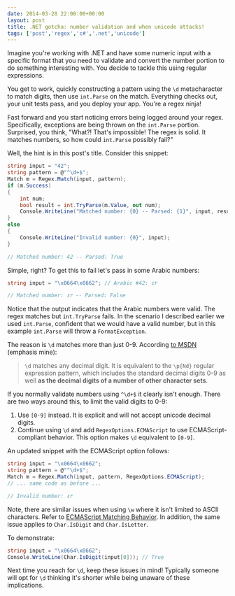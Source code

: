 ```yaml
---
date: 2014-03-28 22:00:00+00:00
layout: post
title: .NET gotcha: number validation and when unicode attacks!
tags: ['post','regex','c#','.net','unicode']
---
```


Imagine you're working with .NET and have some numeric input with a specific format that you need to validate and convert the number portion to do something interesting with. You decide to tackle this using regular expressions. 

You get to work, quickly constructing a pattern using the `\d` metacharacter to match digits, then use `int.Parse` on the match. Everything checks out, your unit tests pass, and you deploy your app. You're a regex ninja!

Fast forward and you start noticing errors being logged around your regex. Specifically, exceptions are being thrown on the `int.Parse` portion. Surprised, you think, "What?! That's impossible! The regex is solid. It matches numbers, so how could `int.Parse` possibly fail?"

Well, the hint is in this post's title. Consider this snippet:

```cs
string input = "42";
string pattern = @"^\d+$";
Match m = Regex.Match(input, pattern);
if (m.Success) 
{
	int num;
	bool result = int.TryParse(m.Value, out num);
	Console.WriteLine("Matched number: {0} -- Parsed: {1}", input, result);
}
else
{
	Console.WriteLine("Invalid number: {0}", input);
}

// Matched number: 42 -- Parsed: True
```

Simple, right? To get this to fail let's pass in some Arabic numbers:

```cs
string input = "\x0664\x0662"; // Arabic #42: ٤٢

// Matched number: ٤٢ -- Parsed: False
```

Notice that the output indicates that the Arabic numbers were valid. The regex matches but `int.TryParse` fails. In the scenario I described earlier we used `int.Parse`, confident that we would have a valid number, but in this example `int.Parse` will throw a `FormatException`.

The reason is `\d` matches more than just 0-9. According [to MSDN](http://msdn.microsoft.com/en-us/library/20bw873z%28v=vs.110%29.aspx "Character Classes in Regular Expressions") (emphasis mine):

 > `\d` matches any decimal digit. It is equivalent to the `\p{Nd}` regular expression pattern, which includes the standard decimal digits 0-9 as well **as the decimal digits of a number of other character sets**.

If you normally validate numbers using `^\d+$` it clearly isn't enough. There are two ways around this, to limit the valid digits to 0-9:

  1. Use `[0-9]` instead. It is explicit and will not accept unicode decimal digits.
  2. Continue using `\d` and add `RegexOptions.ECMAScript` to use ECMAScript-compliant behavior. This option makes `\d` equivalent to `[0-9]`.

An updated snippet with the ECMAScript option follows:

```cs
string input = "\x0664\x0662";
string pattern = @"^\d+$";
Match m = Regex.Match(input, pattern, RegexOptions.ECMAScript);
// ... same code as before ...

// Invalid number: ٤٢
```

Note, there are similar issues when using `\w` where it isn't limited to ASCII characters. Refer to [ECMAScript Matching Behavior](http://msdn.microsoft.com/en-us/library/yd1hzczs%28v=vs.110%29.aspx#ECMAScript). In addition, the same issue applies to `Char.IsDigit` and `Char.IsLetter`.

To demonstrate:

```cs
string input = "\x0664\x0662";
Console.WriteLine(Char.IsDigit(input[0])); // True
```

Next time you reach for `\d`, keep these issues in mind! Typically someone will opt for `\d` thinking it's shorter while being unaware of these implications.